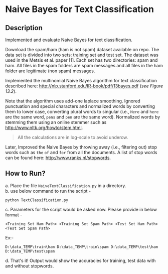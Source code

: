# Naive Bayes for Text Classification
## Description
Implemented and evaluate Naive Bayes for text classification.

Download the spam/ham (ham is not spam) dataset available on repo. The data set is divided into two sets: training set and test set. The dataset was used in the Metsis et al. paper [1]. Each set has two directories: spam and ham. All files in the spam folders are spam messages and all files in the ham folder are legitimate (non spam) messages.

Implemented the multinomial Naive Bayes algorithm for text classification described here: http://nlp.stanford.edu/IR-book/pdf/13bayes.pdf (*see Figure 13.2*).

Note that the algorithm uses add-one laplace smoothing. Ignored punctuation and special characters and normalized words by converting them to lower case, converting plural words to singular (i.e., `Here` and `here` are the same word, `pens` and `pen` are the same word). Normalized words by stemming them using an online stemmer such as http://www.nltk.org/howto/stem.html.

> All the calculations are in log-scale to avoid underow.

Later, Improved the Naive Bayes by throwing away (i.e., filtering out) stop words such as `the` `of` and `for` from all the documents. A list of stop words can be found here: http://www.ranks.nl/stopwords.

## How to Run?
a. Place the file `NaiveTextClassification.py` in a directory.  
b. use below command to run the script -   
   ```
   python TextClassification.py
   ```
c. Parameters for the script would be asked now. Please provide in below format -   
   ```
   <Training Set Ham Path> <Training Set Spam Path> <Test Set Ham Path> <Test Set Spam Path>
   ```
   Ex:-   
   ```
   D:\data_TEMP\train\ham D:\data_TEMP\train\spam D:\data_TEMP\test\ham D:\data_TEMP\test\spam
   ```
d. That's it! Output would show the accuracies for training, test data with and without stopwords.
